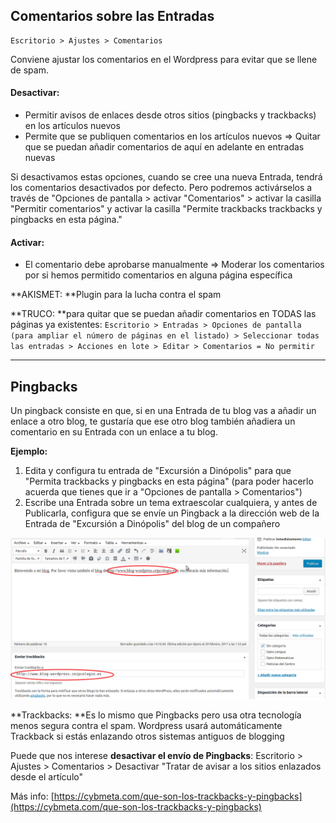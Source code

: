 ## Comentarios sobre las Entradas

```
Escritorio > Ajustes > Comentarios
```

Conviene ajustar los comentarios en el Wordpress para evitar que se llene de spam. 

#### Desactivar:

* Permitir avisos de enlaces desde otros sitios \(pingbacks y trackbacks\) en los artículos nuevos
* Permite que se publiquen comentarios en los artículos nuevos =&gt; Quitar que se puedan añadir comentarios de aquí en adelante en entradas nuevas

Si desactivamos estas opciones, cuando se cree una nueva Entrada, tendrá los comentarios desactivados por defecto. Pero podremos activárselos a través de "Opciones de pantalla &gt; activar "Comentarios" &gt; activar la casilla "Permitir comentarios" y activar la casilla "Permite trackbacks trackbacks y pingbacks en esta página."

#### Activar:

* El comentario debe aprobarse manualmente =&gt; Moderar los comentarios por si hemos permitido comentarios en alguna página específica

**AKISMET: **Plugin para la lucha contra el spam

**TRUCO: **para quitar que se puedan añadir comentarios en TODAS las páginas ya existentes: `Escritorio > Entradas > Opciones de pantalla (para ampliar el número de páginas en el listado) > Seleccionar todas las entradas > Acciones en lote > Editar > Comentarios = No permitir`

---

## Pingbacks

Un pingback consiste en que, si en una Entrada de tu blog vas a añadir un enlace a otro blog, te gustaría que ese otro blog también añadiera un comentario en su Entrada con un enlace a tu blog.

**Ejemplo:**

1. Edita y configura tu entrada de "Excursión a Dinópolis" para que "Permita trackbacks y pingbacks en esta página" \(para poder hacerlo acuerda que tienes que ir a "Opciones de pantalla &gt; Comentarios"\)
2. Escribe una Entrada sobre un tema extraescolar cualquiera, y antes de Publicarla, configura que se envíe un Pingback a la dirección web de la Entrada de "Excursión a Dinópolis" del blog de un compañero

![](/assets/pingback.png)

**Trackbacks: **Es lo mismo que Pingbacks pero usa otra tecnología menos segura contra el spam. Wordpress usará automáticamente Trackback si estás enlazando otros sistemas antiguos de blogging

Puede que nos interese **desactivar el envío de Pingbacks**:  Escritorio &gt; Ajustes &gt; Comentarios &gt; Desactivar "Tratar de avisar a los sitios enlazados desde el artículo"

Más info: [https://cybmeta.com/que-son-los-trackbacks-y-pingbacks](https://cybmeta.com/que-son-los-trackbacks-y-pingbacks)

